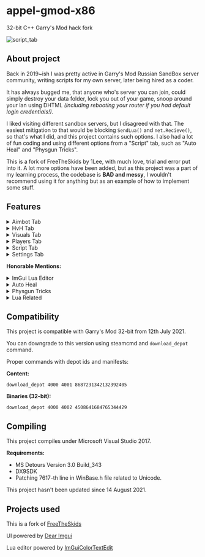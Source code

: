 # appel-gmod-x86
32-bit C++ Garry's Mod hack fork

![script_tab](https://github.com/user-attachments/assets/606d8220-48ab-4c2c-8818-92991da12ce7)

## About project
Back in 2019~ish I was pretty active in Garry's Mod Russian SandBox server community, writing scripts for my own server, later being hired as a coder. 

It has always bugged me, that anyone who's server you can join, could simply destroy your data folder, lock you out of your game, snoop around your lan using DHTML *(including rebooting your router if you had default login credentials!)*. 

I liked visiting different sandbox servers, but I disagreed with that. The easiest mitigation to that would be blocking `SendLua()` and `net.Recieve()`, so that's what I did, and this project contains such options.
I also had a lot of fun coding and using different options from a "Script" tab, such as "Auto Heal" and "Physgun Tricks". 

This is a fork of FreeTheSkids by 1Lee, with much love, trial and error put into it. A lot more options have been added, but as this project was a part of my learning process, the codebase is **BAD and messy**, I wouldn't recommend using it for anything but as an example of how to implement some stuff.

## Features
<details>
<summary>Aimbot Tab</summary>

![aimbot_tab](https://github.com/user-attachments/assets/21754b18-5b24-4642-a69b-1f1beb577e5e)
</details>
<details>
<summary>HvH Tab</summary>

 ![hvh_tab](https://github.com/user-attachments/assets/13eb60a7-8593-4768-bf76-6c35164fafaf)
</details>
<details>
<summary>Visuals Tab</summary>

![vis_tab](https://github.com/user-attachments/assets/e74613de-c2fc-408a-af55-90da0b9d3354)

**Fullbright:**
![fullbright_vis](https://github.com/user-attachments/assets/3f0c8828-93d5-4a0c-804e-ccb636e517f9)

**Rainbow map:**
![rainbow_vis](https://github.com/user-attachments/assets/f96fee42-c04b-4537-a6b4-bd4c8a9ec6fe)

**FreeCam:**
![freecam_vis](https://github.com/user-attachments/assets/824a398b-21fd-4e33-9015-148b8ba79b09)

</details>
<details>
<summary>Players Tab</summary>

 ![player_tab](https://github.com/user-attachments/assets/9cabde79-34b6-4c7c-b968-eae40ede7368)
</details>
<details>
<summary>Script Tab</summary>
 
  ![script_tab](https://github.com/user-attachments/assets/f1ae227c-6405-483a-b2d0-7c815f231525)
</details>
<details>
<summary>Settings Tab</summary>
 
  ![settings_tab](https://github.com/user-attachments/assets/a65cf572-80e5-41eb-9e3c-6cd13d59f34d)
</details>

**Honorable Mentions:**
<details>
<summary>ImGui Lua Editor</summary>
  
![lua_editor](https://github.com/user-attachments/assets/ea29990d-4d73-4eed-80d6-f9c0d3b0e04e)

**Note**:
- Doesn't support inputting cyrillic symbols. Copy-paste works fine.
</details>

<details>
<summary>Auto Heal</summary>
 
[o.webm](https://github.com/user-attachments/assets/08e21a85-6070-47ec-a7a1-f2b6d17c1385)
</details>
<details>
<summary>Physgun Tricks</summary>
 
[o1.webm](https://github.com/user-attachments/assets/1186e461-9961-41d6-a4ff-7546c9c82858)
</details>
<details>
<summary>Lua Related</summary>
 
 **`SendLua()` detection and blocking:**
 
 ![sendlua1](https://github.com/user-attachments/assets/7e15a99c-d6e2-4a75-b2f2-f67e1a298b47)

**Client Lua dumper:**

![dumper](https://github.com/user-attachments/assets/924b3d8c-65de-44aa-a99c-ce68e9cd7711)
</details>

## Compatibility
This project is compatible with Garry's Mod 32-bit from 12th July 2021. 

You can downgrade to this version using steamcmd and `download_depot` command.

Proper commands with depot ids and manifests:

**Content:**
```
download_depot 4000 4001 8687231342132392405
```
**Binaries (32-bit):**
```
download_depot 4000 4002 4508641684765344429
```
## Compiling
This project compiles under Microsoft Visual Studio 2017.

**Requirements:**
- MS Detours Version 3.0 Build_343
- DX9SDK
- Patching 7617-th line in WinBase.h file related to Unicode.

This project hasn't been updated since 14 August 2021.

## Projects used
This is a fork of [FreeTheSkids](https://github.com/11Lee1/Free-The-Skids)

UI powered by [Dear Imgui](https://github.com/ocornut/imgui)

Lua editor powered by [ImGuiColorTextEdit](https://github.com/BalazsJako/ImGuiColorTextEdit)



  
